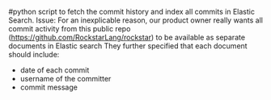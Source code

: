 #python script to fetch the commit history and index all commits in Elastic Search.
Issue:
For an inexplicable reason, our product owner
really wants all commit activity from this public
repo (https://github.com/RockstarLang/rockstar) to be available as separate documents in
Elastic search
They further specified that each document
should include:
- date of each commit
- username of the committer
- commit message

